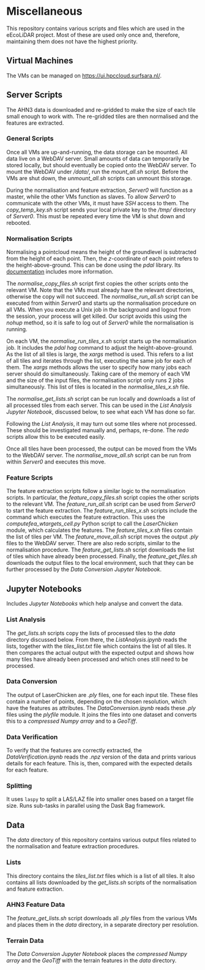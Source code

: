 # Miscellaneous

This repository contains various scripts and files which are used in the eEcoLiDAR project. Most of these are used only once and, therefore, maintaining them does not have the highest priority.

## Virtual Machines

The VMs can be managed on https://ui.hpccloud.surfsara.nl/.

## Server Scripts

The AHN3 data is downloaded and re-gridded to make the size of each tile small enough to work with. The re-gridded tiles are then normalised and the features are extracted.

### General Scripts

Once all VMs are up-and-running, the data storage can be mounted. All data live on a WebDAV server. Small amounts of data can temporarily be stored locally, but should eventually be copied onto the WebDAV server. To mount the WebDAV under _/data/_, run the _mount_all.sh_ script. Before the VMs are shut down, the _unmount_all.sh_ scripts can unmount this storage.

During the normalisation and feature extraction, _Server0_ will function as a master, while the other VMs function as slaves. To allow _Server0_ to communicate with the other VMs, it must have _SSH_ access to them. The _copy_temp_key.sh_ script sends your local private key to the _/tmp/_ directory of _Server0_. This must be repeated every time the VM is shut down and rebooted.

### Normalisation Scripts

Normalising a pointcloud means the height of the groundlevel is subtracted from the height of each point. Then, the _z_-coordinate of each point refers to the height-above-ground. This can be done using the _pdal_ library. Its [documentation](https://pdal.io/stages/filters.hag.html) includes more information.

The _normalise_copy_files.sh_ script first copies the other scripts onto the relevant VM. Note that the VMs must already have the relevant directories, otherwise the copy will not succeed. The _normalise_run_all.sh_ script can be executed from within _Server0_ and starts up the normalisation procedure on all VMs. When you execute a Unix job in the background and logout from the session, your process will get killed. Our script avoids this using the _nohup_ method, so it is safe to log out of _Server0_ while the normalisation is running.

On each VM, the _normalise_run_tiles_x.sh_ script starts up the normalisation job. It includes the _pdal hag_ command to adjust the height-above-ground. As the list of all tiles is large, the _xargs_ method is used. This refers to a list of all tiles and iterates through the list, executing the same job for each of them. The _xargs_ methods allows the user to specify how many jobs each server should do simultaneously. Taking care of the memory of each VM and the size of the input files, the normalisation script only runs 2 jobs simultaneously. This list of tiles is located in the _normalise_tiles_x.sh_ file.

The _normalise_get_lists.sh_ script can be run locally and downloads a list of all processed tiles from each server. This can be used in the _List Analysis_ _Jupyter Notebook_, discussed below, to see what each VM has done so far.

Following the _List Analysis_, it may turn out some tiles where not processed. These should be investigated manually and, perhaps, re-done. The _redo_ scripts allow this to be executed easily.

Once all tiles have been processed, the output can be moved from the VMs to the WebDAV server. The _normalise_move_all.sh_ script can be run from within _Server0_ and executes this move.

### Feature Scripts

The feature extraction scripts follow a similar logic to the normalisation scripts. In particular, the _feature_copy_files.sh_ script copies the other scripts to the relevant VM. The _feature_run_all.sh_ script can be used from _Server0_ to start the feature extraction. The _feature_run_tiles_x.sh_ scripts include the command which executes the feature extraction. This uses the _computefea_wtargets_cell.py_ Python script to call the _LaserChicken_ module, which calculates the features. The _feature_tiles_x.sh_ files contain the list of tiles per VM. The _feature_move_all.sh_ script moves the output _.ply_ files to the WebDAV server. There are also redo scripts, similar to the normalisation procedure. The _feature_get_lists.sh_ script downloads the list of tiles which have already been processed. Finally, the _feature_get_files.sh_ downloads the output files to the local environment, such that they can be further processed by the _Data Conversion_ _Jupyter Notebook_.

## Jupyter Notebooks

Includes _Jupyter Notebooks_ which help analyse and convert the data.

### List Analysis

The _get_lists.sh_ scripts copy the lists of processed tiles to the _data_ directory discussed below. From there, the _ListAnalysis.ipynb_ reads the lists, together with the _tiles_list.txt_ file which contains the list of all tiles. It then compares the actual output with the expected output and shows how many tiles have already been processed and which ones still need to be processed.

### Data Conversion

The output of LaserChicken are _.ply_ files, one for each input tile. These files contain a number of points, depending on the chosen resolution, which have the features as attributes. The _DataConversion.ipynb_ reads these _.ply_ files using the _plyfile_ module. It joins the files into one dataset and converts this to a _compressed Numpy array_ and to a _GeoTiff_.

### Data Verification

To verify that the features are correctly extracted, the _DataVerification.ipynb_ reads the _.npz_ version of the data and prints various details for each feature. This is, then, compared with the expected details for each feature.

### Splitting

It uses `laspy` to split a LAS/LAZ file into smaller ones based on a target file size. Runs sub-tasks in parallel using the Dask Bag framework.  

## Data

The _data_ directory of this repository contains various output files related to the normalisation and feature extraction procedures.

### Lists

This directory contains the _tiles_list.txt_ files which is a list of all tiles. It also contains all lists downloaded by the _get_lists.sh_ scripts of the normalisation and feature extraction.

### AHN3 Feature Data

The _feature_get_lists.sh_ script downloads all _.ply_ files from the various VMs and places them in the _data_ directory, in a separate directory per resolution.

### Terrain Data

The _Data Conversion_ _Jupyter Notebook_ places the _compressed Numpy array_ and the _GeoTiff_ with the terrain features in the _data_ directory.
